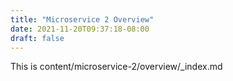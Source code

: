```yaml
---
title: "Microservice 2 Overview"
date: 2021-11-20T09:37:18-08:00
draft: false
---
```

This is content/microservice-2/overview/_index.md
